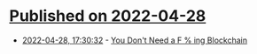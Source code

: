 # [Published on 2022-04-28](index.md)

* [2022-04-28, 17:30:32](https://news.ycombinator.com/item?id=31195445) - [You Don't Need a F % ing Blockchain](https://cmdli.dev/blog/blockchain/)
